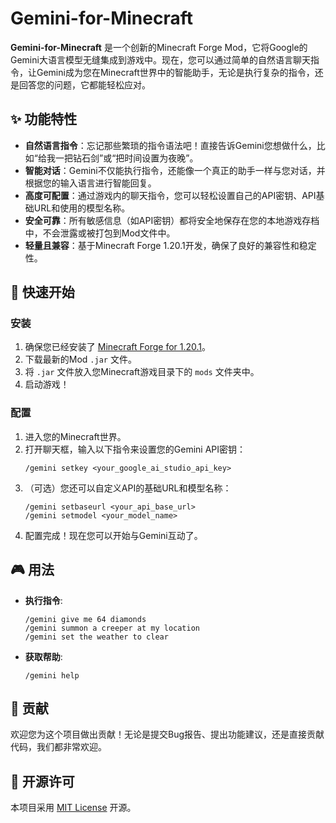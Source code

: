 # Gemini-for-Minecraft

**Gemini-for-Minecraft** 是一个创新的Minecraft Forge Mod，它将Google的Gemini大语言模型无缝集成到游戏中。现在，您可以通过简单的自然语言聊天指令，让Gemini成为您在Minecraft世界中的智能助手，无论是执行复杂的指令，还是回答您的问题，它都能轻松应对。

## ✨ 功能特性

*   **自然语言指令**：忘记那些繁琐的指令语法吧！直接告诉Gemini您想做什么，比如“给我一把钻石剑”或“把时间设置为夜晚”。
*   **智能对话**：Gemini不仅能执行指令，还能像一个真正的助手一样与您对话，并根据您的输入语言进行智能回复。
*   **高度可配置**：通过游戏内的聊天指令，您可以轻松设置自己的API密钥、API基础URL和使用的模型名称。
*   **安全可靠**：所有敏感信息（如API密钥）都将安全地保存在您的本地游戏存档中，不会泄露或被打包到Mod文件中。
*   **轻量且兼容**：基于Minecraft Forge 1.20.1开发，确保了良好的兼容性和稳定性。

## 🚀 快速开始

### 安装

1.  确保您已经安装了 [Minecraft Forge for 1.20.1](https://files.minecraftforge.net/net/minecraftforge/forge/index_1.20.1.html)。
2.  下载最新的Mod `.jar` 文件。
3.  将 `.jar` 文件放入您Minecraft游戏目录下的 `mods` 文件夹中。
4.  启动游戏！

### 配置

1.  进入您的Minecraft世界。
2.  打开聊天框，输入以下指令来设置您的Gemini API密钥：
    ```
    /gemini setkey <your_google_ai_studio_api_key>
    ```
3.  （可选）您还可以自定义API的基础URL和模型名称：
    ```
    /gemini setbaseurl <your_api_base_url>
    /gemini setmodel <your_model_name>
    ```
4.  配置完成！现在您可以开始与Gemini互动了。

## 🎮 用法

*   **执行指令**:
    ```
    /gemini give me 64 diamonds
    /gemini summon a creeper at my location
    /gemini set the weather to clear
    ```
*   **获取帮助**:
    ```
    /gemini help
    ```

## 🤝 贡献

欢迎您为这个项目做出贡献！无论是提交Bug报告、提出功能建议，还是直接贡献代码，我们都非常欢迎。

## 📄 开源许可

本项目采用 [MIT License](LICENSE.txt) 开源。